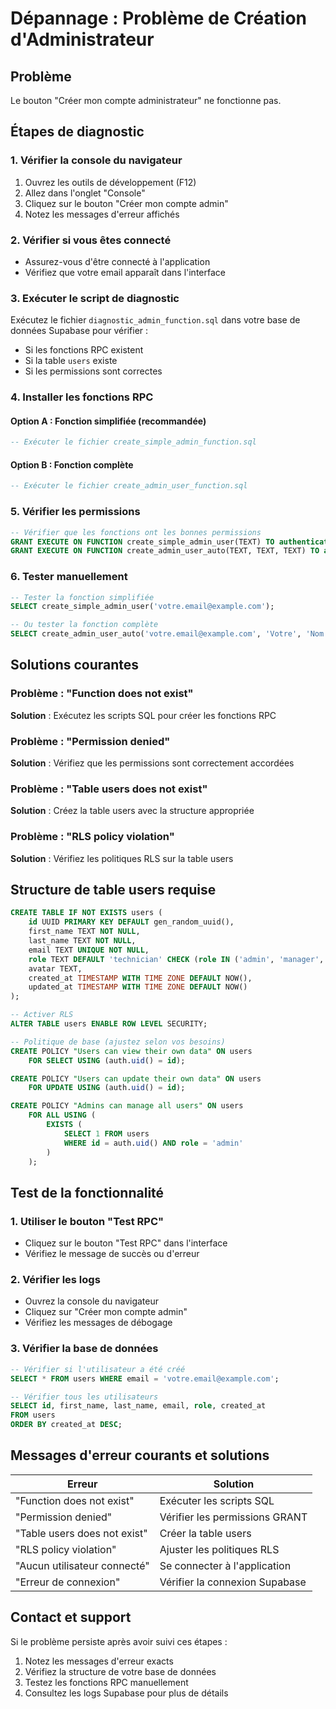 # Dépannage : Problème de Création d'Administrateur

## Problème
Le bouton "Créer mon compte administrateur" ne fonctionne pas.

## Étapes de diagnostic

### 1. Vérifier la console du navigateur
1. Ouvrez les outils de développement (F12)
2. Allez dans l'onglet "Console"
3. Cliquez sur le bouton "Créer mon compte admin"
4. Notez les messages d'erreur affichés

### 2. Vérifier si vous êtes connecté
- Assurez-vous d'être connecté à l'application
- Vérifiez que votre email apparaît dans l'interface

### 3. Exécuter le script de diagnostic
Exécutez le fichier `diagnostic_admin_function.sql` dans votre base de données Supabase pour vérifier :
- Si les fonctions RPC existent
- Si la table `users` existe
- Si les permissions sont correctes

### 4. Installer les fonctions RPC

#### Option A : Fonction simplifiée (recommandée)
```sql
-- Exécuter le fichier create_simple_admin_function.sql
```

#### Option B : Fonction complète
```sql
-- Exécuter le fichier create_admin_user_function.sql
```

### 5. Vérifier les permissions
```sql
-- Vérifier que les fonctions ont les bonnes permissions
GRANT EXECUTE ON FUNCTION create_simple_admin_user(TEXT) TO authenticated;
GRANT EXECUTE ON FUNCTION create_admin_user_auto(TEXT, TEXT, TEXT) TO authenticated;
```

### 6. Tester manuellement
```sql
-- Tester la fonction simplifiée
SELECT create_simple_admin_user('votre.email@example.com');

-- Ou tester la fonction complète
SELECT create_admin_user_auto('votre.email@example.com', 'Votre', 'Nom');
```

## Solutions courantes

### Problème : "Function does not exist"
**Solution** : Exécutez les scripts SQL pour créer les fonctions RPC

### Problème : "Permission denied"
**Solution** : Vérifiez que les permissions sont correctement accordées

### Problème : "Table users does not exist"
**Solution** : Créez la table users avec la structure appropriée

### Problème : "RLS policy violation"
**Solution** : Vérifiez les politiques RLS sur la table users

## Structure de table users requise

```sql
CREATE TABLE IF NOT EXISTS users (
    id UUID PRIMARY KEY DEFAULT gen_random_uuid(),
    first_name TEXT NOT NULL,
    last_name TEXT NOT NULL,
    email TEXT UNIQUE NOT NULL,
    role TEXT DEFAULT 'technician' CHECK (role IN ('admin', 'manager', 'technician')),
    avatar TEXT,
    created_at TIMESTAMP WITH TIME ZONE DEFAULT NOW(),
    updated_at TIMESTAMP WITH TIME ZONE DEFAULT NOW()
);

-- Activer RLS
ALTER TABLE users ENABLE ROW LEVEL SECURITY;

-- Politique de base (ajustez selon vos besoins)
CREATE POLICY "Users can view their own data" ON users
    FOR SELECT USING (auth.uid() = id);

CREATE POLICY "Users can update their own data" ON users
    FOR UPDATE USING (auth.uid() = id);

CREATE POLICY "Admins can manage all users" ON users
    FOR ALL USING (
        EXISTS (
            SELECT 1 FROM users 
            WHERE id = auth.uid() AND role = 'admin'
        )
    );
```

## Test de la fonctionnalité

### 1. Utiliser le bouton "Test RPC"
- Cliquez sur le bouton "Test RPC" dans l'interface
- Vérifiez le message de succès ou d'erreur

### 2. Vérifier les logs
- Ouvrez la console du navigateur
- Cliquez sur "Créer mon compte admin"
- Vérifiez les messages de débogage

### 3. Vérifier la base de données
```sql
-- Vérifier si l'utilisateur a été créé
SELECT * FROM users WHERE email = 'votre.email@example.com';

-- Vérifier tous les utilisateurs
SELECT id, first_name, last_name, email, role, created_at 
FROM users 
ORDER BY created_at DESC;
```

## Messages d'erreur courants et solutions

| Erreur | Solution |
|--------|----------|
| "Function does not exist" | Exécuter les scripts SQL |
| "Permission denied" | Vérifier les permissions GRANT |
| "Table users does not exist" | Créer la table users |
| "RLS policy violation" | Ajuster les politiques RLS |
| "Aucun utilisateur connecté" | Se connecter à l'application |
| "Erreur de connexion" | Vérifier la connexion Supabase |

## Contact et support

Si le problème persiste après avoir suivi ces étapes :
1. Notez les messages d'erreur exacts
2. Vérifiez la structure de votre base de données
3. Testez les fonctions RPC manuellement
4. Consultez les logs Supabase pour plus de détails
